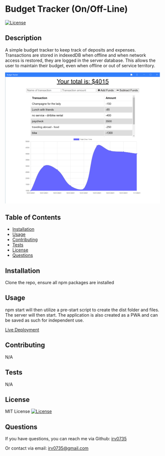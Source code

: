 # Budget Tracker (On/Off-Line)
  
  [![License](https://img.shields.io/badge/License-MIT-yellow.svg)](https://opensource.org/licenses/MIT)
  
  ## Description
  A simple budget tracker to keep track of deposits and expenses. Transactions are stored in indexedDB when offline and when network access is restored, they are logged in the server database. This allows the user to maintain their budget, even when offline or out of service territory. 

  ![Screenshot](./screenshot.png)

  ## Table of Contents
  * [Installation](#installation)
  * [Usage](#usage)
  * [Contributing](#contributing)
  * [Tests](#tests)
  * [License](#license)
  * [Questions](#questions)
  
  ## Installation
  Clone the repo, ensure all npm packages are installed

  ## Usage
  npm start will then utilize a pre-start script to create the dist folder and files. The server will then start. The application is also created as a PWA and can be saved as such for independent use.

  [Live Deployment](https://chilling-skeleton-33252.herokuapp.com/) 

  ## Contributing
  N/A

  ## Tests
  N/A

  ## License
  MIT License
  [![License](https://img.shields.io/badge/License-MIT-yellow.svg)](https://opensource.org/licenses/MIT)

  ## Questions
  If you have questions, you can reach me via Github:
  [irv0735](https://github.com/irv0735)

  Or contact via email:
  irv0735@gmail.com

